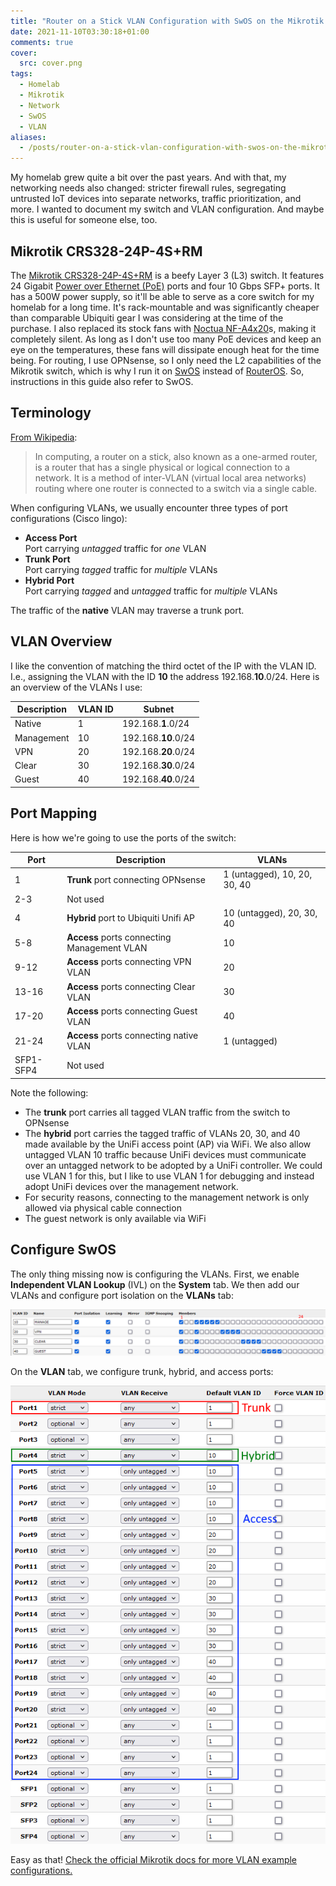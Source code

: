 ```yaml
---
title: "Router on a Stick VLAN Configuration with SwOS on the Mikrotik CRS328-24P-4S+RM Switch"
date: 2021-11-10T03:30:18+01:00
comments: true
cover:
  src: cover.png
tags:
  - Homelab
  - Mikrotik
  - Network
  - SwOS
  - VLAN
aliases:
  - /posts/router-on-a-stick-vlan-configuration-with-swos-on-the-mikrotik-crs328-24p-4s+rm-switch
---
```


My homelab grew quite a bit over the past years. And with that, my networking needs also changed: stricter firewall rules, segregating untrusted IoT devices into separate networks, traffic prioritization, and more. I wanted to document my switch and VLAN configuration. And maybe this is useful for someone else, too.

<!--more-->

## Mikrotik CRS328-24P-4S+RM

The [Mikrotik CRS328-24P-4S+RM](https://mikrotik.com/product/crs328_24p_4s_rm) is a beefy Layer 3 (L3) switch. It features 24 Gigabit [Power over Ethernet (PoE)](https://en.wikipedia.org/wiki/Power_over_Ethernet) ports and four 10 Gbps SFP+ ports. It has a 500W power supply, so it'll be able to serve as a core switch for my homelab for a long time. It's rack-mountable and was significantly cheaper than comparable Ubiquiti gear I was considering at the time of the purchase. I also replaced its stock fans with [Noctua NF-A4x20](https://noctua.at/en/products/fan/nf-a4x20-pwm)s, making it completely silent. As long as I don't use too many PoE devices and keep an eye on the temperatures, these fans will dissipate enough heat for the time being. For routing, I use OPNsense, so I only need the L2 capabilities of the Mikrotik switch, which is why I run it on [SwOS](https://help.mikrotik.com/docs/display/SWOS/SwOS) instead of [RouterOS](https://help.mikrotik.com/docs/display/ROS/RouterOS). So, instructions in this guide also refer to SwOS.

## Terminology

[From Wikipedia](https://en.wikipedia.org/wiki/Router_on_a_stick):

> In computing, a router on a stick, also known as a one-armed router, is a router that has a single physical or logical connection to a network. It is a method of inter-VLAN (virtual local area networks) routing where one router is connected to a switch via a single cable.

When configuring VLANs, we usually encounter three types of port configurations (Cisco lingo):

- **Access Port**  
  Port carrying _untagged_ traffic for _one_ VLAN
- **Trunk Port**  
  Port carrying _tagged_ traffic for _multiple_ VLANs
- **Hybrid Port**  
  Port carrying _tagged_ and _untagged_ traffic for _multiple_ VLANs

The traffic of the **native** VLAN may traverse a trunk port.

## VLAN Overview

I like the convention of matching the third octet of the IP with the VLAN ID. I.e., assigning the VLAN with the ID **10** the address 192.168.**10**.0/24. Here is an overview of the VLANs I use:

| Description | VLAN ID | Subnet              |
| ----------- | ------- | ------------------- |
| Native      | 1       | 192.168.**1**.0/24  |
| Management  | 10      | 192.168.**10**.0/24 |
| VPN         | 20      | 192.168.**20**.0/24 |
| Clear       | 30      | 192.168.**30**.0/24 |
| Guest       | 40      | 192.168.**40**.0/24 |

<!-- TODO Check my [comprehensive OPNsense Baseline Guide with VPN, Guest, and VLAN Support](posts/opnsense-baseline-guide-with-vpn-guest-and-vlan-support) to learn more about my network design. -->

## Port Mapping

Here is how we're going to use the ports of the switch:

| Port      | Description                                 | VLANs                        |
| --------- | ------------------------------------------- | ---------------------------- |
| 1         | **Trunk** port connecting OPNsense          | 1 (untagged), 10, 20, 30, 40 |
| 2-3       | Not used                                    |                              |
| 4         | **Hybrid** port to Ubiquiti Unifi AP        | 10 (untagged), 20, 30, 40    |
| 5-8       | **Access** ports connecting Management VLAN | 10                           |
| 9-12      | **Access** ports connecting VPN VLAN        | 20                           |
| 13-16     | **Access** ports connecting Clear VLAN      | 30                           |
| 17-20     | **Access** ports connecting Guest VLAN      | 40                           |
| 21-24     | **Access** ports connecting native VLAN     | 1 (untagged)                 |
| SFP1-SFP4 | Not used                                    |                              |

Note the following:

- The **trunk** port carries all tagged VLAN traffic from the switch to OPNsense
- The **hybrid** port carries the tagged traffic of VLANs 20, 30, and 40 made available by the UniFi access point (AP) via WiFi. We also allow untagged VLAN 10 traffic because UniFi devices must communicate over an untagged network to be adopted by a UniFi controller. We could use VLAN 1 for this, but I like to use VLAN 1 for debugging and instead adopt UniFi devices over the management network.
- For security reasons, connecting to the management network is only allowed via physical cable connection
- The guest network is only available via WiFi

## Configure SwOS

The only thing missing now is configuring the VLANs. First, we enable **Independent VLAN Lookup** (IVL) on the **System** tab. We then add our VLANs and configure port isolation on the **VLANs** tab:

![Screenshot of Mikrotik VLANs configuration](vlans-config.png)

On the **VLAN** tab, we configure trunk, hybrid, and access ports:

![Screenshot of Mikrotik VLAN configuration](vlan-config.png)

Easy as that! [Check the official Mikrotik docs for more VLAN example configurations.](https://help.mikrotik.com/docs/pages/viewpage.action?pageId=76415036#CRS3xxandCSS32624G2S+seriesManual-VLANandVLANs)
